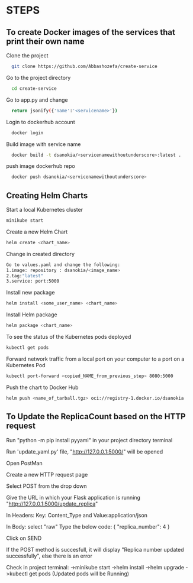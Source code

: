 # STEPS

## To create Docker images of the services that print their own name

Clone the project

```bash
  git clone https://github.com/Abbashozefa/create-service
```

Go to the project directory

```bash
  cd create-service
```

Go to app.py and change

```bash
  return jsonify({'name':'<servicename>'})
```
Login to dockerhub account

```bash
  docker login
```
Build image with service name

```bash
  docker build -t dsanokia/<servicenamewithoutunderscore>:latest .
```


push image dockerhub repo

```bash
  docker push dsanokia/<servicenamewithoutunderscore>
```

## Creating Helm Charts 

Start a local Kubernetes cluster
```bash
minikube start
```

Create a new Helm Chart
```bash
helm create <chart_name>
```

Change in created directory
```bash
Go to values.yaml and change the following:
1.image: repository : dsanokia/<image_name>
2.tag:"latest"
3.service: port:5000
```

Install new package
```bash
helm install <some_user_name> <chart_name>
```

Install Helm package
```bash
helm package <chart_name>
```

To see the status of the Kubernetes pods deployed 
```bash
kubectl get pods
```

Forward network traffic from a local port on your computer to a port on a Kubernetes Pod
```bash
kubectl port-forward <copied_NAME_from_previous_step> 8080:5000
```

Push the chart to Docker Hub
```bash
helm push <name_of_tarball.tgz> oci://registry-1.docker.io/dsanokia
```

## To Update the ReplicaCount based on the HTTP request

Run "python -m pip install pyyaml" in your project directory terminal

Run 'update_yaml.py' file, "http://127.0.0.1:5000/" will be opened 

Open PostMan

Create a new HTTP request page

Select POST from the drop down

Give the URL in which your Flask application is running "http://127.0.0.1:5000/update_replica"

In Headers: Key: Content_Type and Value:application/json 

In Body: select "raw"
Type the below code:
{
  "replica_number": 4
}

Click on SEND

If the POST method is succesfull, it will display "Replica number updated successfully", else there is an error

Check in project terminal:
->minikube start
->helm install <username> <chartname>
->helm upgrade <username> <chartname>
->kubectl get pods (Updated pods will be Running) 



